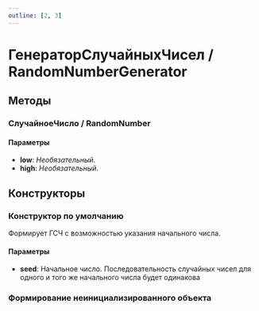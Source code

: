 ```yaml
---
outline: [2, 3]
---
```


# ГенераторСлучайныхЧисел / RandomNumberGenerator


## Методы


### СлучайноеЧисло / RandomNumber


#### Параметры

* **low**:  *Необязательный*. 
* **high**:  *Необязательный*. 

## Конструкторы


### Конструктор по умолчанию


Формирует ГСЧ с возможностью указания начального числа.


#### Параметры

* **seed**: Начальное число. Последовательность случайных чисел для одного и того же начального числа будет одинакова

### Формирование неинициализированного объекта

